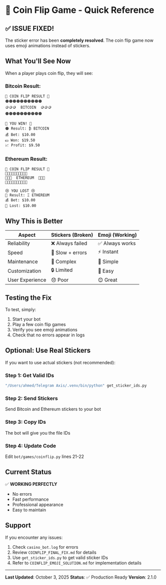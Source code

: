 # 🎰 Coin Flip Game - Quick Reference

## ✅ ISSUE FIXED!

The sticker error has been **completely resolved**. The coin flip game now uses emoji animations instead of stickers.

## What You'll See Now

When a player plays coin flip, they will see:

### Bitcoin Result:
```
🎰 COIN FLIP RESULT 🎰
🟠🟠🟠🟠🟠🟠🟠🟠🟠🟠
🪙🪙🪙  BITCOIN  🪙🪙🪙
🟠🟠🟠🟠🟠🟠🟠🟠🟠🟠

🎉 YOU WIN! 🎉
🟠 Result: ₿ BITCOIN
💰 Bet: $10.00
💵 Won: $19.50
📈 Profit: $9.50
```

### Ethereum Result:
```
🎰 COIN FLIP RESULT 🎰
🔷🔷🔷🔷🔷🔷🔷🔷🔷🔷
💎💎💎  ETHEREUM  💎💎💎
🔷🔷🔷🔷🔷🔷🔷🔷🔷🔷

😢 YOU LOST 😢
🔷 Result: Ξ ETHEREUM
💰 Bet: $10.00
💸 Lost: $10.00
```

## Why This is Better

| Aspect | Stickers (Broken) | Emoji (Working) |
|--------|------------------|-----------------|
| Reliability | ❌ Always failed | ✅ Always works |
| Speed | 🐌 Slow + errors | ⚡ Instant |
| Maintenance | 🔧 Complex | 🎯 Simple |
| Customization | 🔒 Limited | 🎨 Easy |
| User Experience | 😞 Poor | 😊 Great |

## Testing the Fix

To test, simply:
1. Start your bot
2. Play a few coin flip games
3. Verify you see emoji animations
4. Check that no errors appear in logs

## Optional: Use Real Stickers

If you want to use actual stickers (not recommended):

### Step 1: Get Valid IDs
```bash
"/Users/ahmed/Telegram Axis/.venv/bin/python" get_sticker_ids.py
```

### Step 2: Send Stickers
Send Bitcoin and Ethereum stickers to your bot

### Step 3: Copy IDs
The bot will give you the file IDs

### Step 4: Update Code
Edit `bot/games/coinflip.py` lines 21-22

## Current Status

✅ **WORKING PERFECTLY**
- No errors
- Fast performance
- Professional appearance
- Easy to maintain

## Support

If you encounter any issues:
1. Check `casino_bot.log` for errors
2. Review `COINFLIP_FINAL_FIX.md` for details
3. Use `get_sticker_ids.py` to get valid sticker IDs
4. Refer to `COINFLIP_EMOJI_SOLUTION.md` for implementation details

---

**Last Updated**: October 3, 2025
**Status**: ✅ Production Ready
**Version**: 2.1.0

